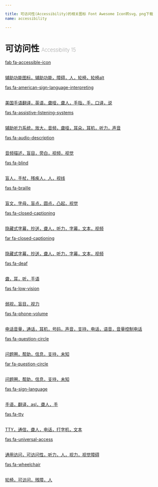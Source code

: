 ```yaml
---

title: 可访问性(Accessibility)的相关图标 Font Awesome Icon转svg、png下载
name: accessibility

---
```


# 可访问性  <small style="font-size: 60%;font-weight: 100">Accessibility <span class="badge-secondary badge">15</span> </small>

<search tag="accessibility" :max="0"/>

<div class="icon-list row" id="search-show"><a href="/icon/brands/accessible-icon.html" class="icon-item col-6 col-sm-4 col-md-2"><div class="icon-item-inner"><i class="fab fa-accessible-icon"></i><p><span>fab fa-accessible-icon</span></p> <p><br>辅助功能图标，辅助功能，障碍，人，轮椅，轮椅alt</p></div></a><a href="/icon/solid/american-sign-language-interpreting.html" class="icon-item col-6 col-sm-4 col-md-2"><div class="icon-item-inner"><i class="fas fa-american-sign-language-interpreting"></i><p><span>fas fa-american-sign-language-interpreting</span></p> <p><br>美国手语翻译，英语，聋哑，聋人，手指，手，口译，说</p></div></a><a href="/icon/solid/assistive-listening-systems.html" class="icon-item col-6 col-sm-4 col-md-2"><div class="icon-item-inner"><i class="fas fa-assistive-listening-systems"></i><p><span>fas fa-assistive-listening-systems</span></p> <p><br>辅助听力系统，放大，音频，聋哑，耳朵，耳机，听力，声音</p></div></a><a href="/icon/solid/audio-description.html" class="icon-item col-6 col-sm-4 col-md-2"><div class="icon-item-inner"><i class="fas fa-audio-description"></i><p><span>fas fa-audio-description</span></p> <p><br>音频描述，盲目，旁白，视频，视觉</p></div></a><a href="/icon/solid/blind.html" class="icon-item col-6 col-sm-4 col-md-2"><div class="icon-item-inner"><i class="fas fa-blind"></i><p><span>fas fa-blind</span></p> <p><br>盲人，手杖，残疾人，人，视线</p></div></a><a href="/icon/solid/braille.html" class="icon-item col-6 col-sm-4 col-md-2"><div class="icon-item-inner"><i class="fas fa-braille"></i><p><span>fas fa-braille</span></p> <p><br>盲文，字母，盲点，圆点，凸起，视觉</p></div></a><a href="/icon/solid/closed-captioning.html" class="icon-item col-6 col-sm-4 col-md-2"><div class="icon-item-inner"><i class="fas fa-closed-captioning"></i><p><span>fas fa-closed-captioning</span></p> <p><br>隐藏式字幕，抄送，聋人，听力，字幕，文本，视频</p></div></a><a href="/icon/regular/closed-captioning.html" class="icon-item col-6 col-sm-4 col-md-2"><div class="icon-item-inner"><i class="far fa-closed-captioning"></i><p><span>far fa-closed-captioning</span></p> <p><br>隐藏式字幕，抄送，聋人，听力，字幕，文本，视频</p></div></a><a href="/icon/solid/deaf.html" class="icon-item col-6 col-sm-4 col-md-2"><div class="icon-item-inner"><i class="fas fa-deaf"></i><p><span>fas fa-deaf</span></p> <p><br>聋，耳，听，手语</p></div></a><a href="/icon/solid/low-vision.html" class="icon-item col-6 col-sm-4 col-md-2"><div class="icon-item-inner"><i class="fas fa-low-vision"></i><p><span>fas fa-low-vision</span></p> <p><br>弱视，盲目，视力</p></div></a><a href="/icon/solid/phone-volume.html" class="icon-item col-6 col-sm-4 col-md-2"><div class="icon-item-inner"><i class="fas fa-phone-volume"></i><p><span>fas fa-phone-volume</span></p> <p><br>电话音量，通话，耳机，号码，声音，支持，电话，语音，音量控制电话</p></div></a><a href="/icon/solid/question-circle.html" class="icon-item col-6 col-sm-4 col-md-2"><div class="icon-item-inner"><i class="fas fa-question-circle"></i><p><span>fas fa-question-circle</span></p> <p><br>问题圈，帮助，信息，支持，未知</p></div></a><a href="/icon/regular/question-circle.html" class="icon-item col-6 col-sm-4 col-md-2"><div class="icon-item-inner"><i class="far fa-question-circle"></i><p><span>far fa-question-circle</span></p> <p><br>问题圈，帮助，信息，支持，未知</p></div></a><a href="/icon/solid/sign-language.html" class="icon-item col-6 col-sm-4 col-md-2"><div class="icon-item-inner"><i class="fas fa-sign-language"></i><p><span>fas fa-sign-language</span></p> <p><br>手语，翻译，asl，聋人，手</p></div></a><a href="/icon/solid/tty.html" class="icon-item col-6 col-sm-4 col-md-2"><div class="icon-item-inner"><i class="fas fa-tty"></i><p><span>fas fa-tty</span></p> <p><br>TTY，通信，聋人，电话，打字机，文本</p></div></a><a href="/icon/solid/universal-access.html" class="icon-item col-6 col-sm-4 col-md-2"><div class="icon-item-inner"><i class="fas fa-universal-access"></i><p><span>fas fa-universal-access</span></p> <p><br>通用访问，可访问性，听力，人，视力，视觉障碍</p></div></a><a href="/icon/solid/wheelchair.html" class="icon-item col-6 col-sm-4 col-md-2"><div class="icon-item-inner"><i class="fas fa-wheelchair"></i><p><span>fas fa-wheelchair</span></p> <p><br>轮椅，可访问，残障，人</p></div></a></div>


